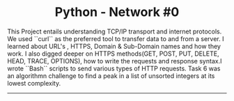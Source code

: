 <center> <h1>Python - Network #0</h1> </center>
This Project entails understanding TCP/IP transport and internet protocols. We used ``curl`` as the preferred tool to transfer data to and from a server. I learned about URL's , HTTPS, Domain & Sub-Domain names and how they work. I also digged deeper on HTTPS methods(GET, POST, PUT, DELETE, HEAD, TRACE, OPTIONS), how to write the requests and response syntax.I wrote ``Bash`` scripts to send various types of HTTP requests. Task 6 was an algorithmn challenge to find a peak in a list of unsorted integers at its lowest complexity.

---
<center>
